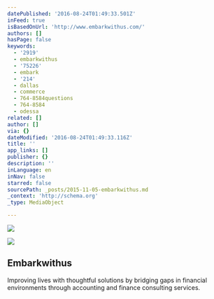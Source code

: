 ```yaml
---
datePublished: '2016-08-24T01:49:33.501Z'
inFeed: true
isBasedOnUrl: 'http://www.embarkwithus.com/'
authors: []
hasPage: false
keywords:
  - '2919'
  - embarkwithus
  - '75226'
  - embark
  - '214'
  - dallas
  - commerce
  - 764-8584questions
  - 764-8584
  - odessa
related: []
author: []
via: {}
dateModified: '2016-08-24T01:49:33.116Z'
title: ''
app_links: []
publisher: {}
description: ''
inLanguage: en
inNav: false
starred: false
sourcePath: _posts/2015-11-05-embarkwithus.md
_context: 'http://schema.org'
_type: MediaObject

---
```

![](https://the-grid-user-content.s3-us-west-2.amazonaws.com/a3e9468e-bb52-4666-96a5-742696fb8f77.jpg)

<article style=""><img src="https://s3-us-west-2.amazonaws.com/the-grid-img/p/b60638fb296ec626aacfc91bdbf27f4049e7c6b4.jpg" /><h1>Embarkwithus</h1><p>Improving lives with thoughtful solutions by bridging gaps in financial environments through accounting and finance consulting services.</p></article>